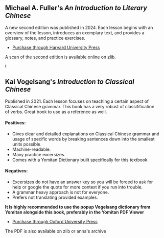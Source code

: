 ## Michael A. Fuller's *An Introduction to Literary Chinese*
A new second edition was published in 2024.
Each lesson begins with an overview of the lesson, introduces an exemplary text, and provides a glossary, notes, and practice exercises. 



- [Purchase  through Harvard University Press](https://www.hup.harvard.edu/books/9780674295858)

A scan of the second edition is available  online on zlib.

! [](yanwenywan/ceal-server-resources/docs/about/img/fuller1.png)


## Kai Vogelsang's *Introduction to Classical Chinese*

Published in 2021.
Each lesson focuses on teaching a certain aspect of Classical Chinese grammar. This book has a very robust of classifification of verbs. Great book to use as a reference as well.
#### Positives:

- Gives clear and detailed explanations on Classical Chinese grammar and usage of specific words by breaking sentences down into the smallest units possible.
- Machine-readable.
- Many practice excersizes.
- Comes with a Yomitan Dictionary built specifically for this textbook

#### Negatives:
- Excersizes do not have an answer key so you will be forced to ask for help or google the quote for more context if you run into trouble.
- A grammar heavy approach is not for everyone.
- Prefers not translating provided examples.

**It is highly recommended to use the popup Vogelsang dictionary from Yomitan alongside this book, preferably in the Yomitan PDF Viewer**


- [Purchase through Oxford University Press](https://global.oup.com/academic/product/introduction-to-classical-chinese-9780198834984?cc=tw&lang=en&)

The PDF is also available on zlib or anna's archive